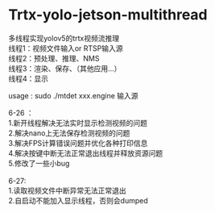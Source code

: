 # Trtx-yolo-jetson-multithread<br>
多线程实现yolov5的trtx视频流推理<br>
线程1：视频文件输入or RTSP输入源<br>
线程2：预处理、推理、NMS<br>
线程3：渲染、保存、（其他应用...）<br>
线程4：显示<br>

usage : sudo   ./mtdet   xxx.engine   输入源
<br>

6-26 ：<br>
1.新开线程解决无法实时显示检测视频的问题<br>
2.解决nano上无法保存检测视频的问题<br>
3.解决FPS计算错误问题并优化各种打印信息<br>
4.解决按键中断无法正常退出线程并释放资源问题<br>
5.修改了一些小bug<br>
<br>
6-27:<br>
1.读取视频文件中断异常无法正常退出<br>
2.自启动不能加入显示线程，否则会dumped
